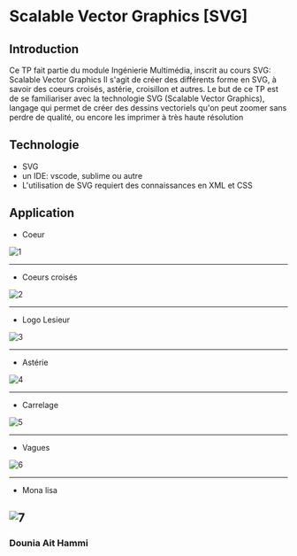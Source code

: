 # Scalable Vector Graphics [SVG]

## Introduction
Ce TP fait partie du module Ingénierie Multimédia, inscrit au cours SVG: Scalable Vector Graphics 
Il s'agit de créer des différents forme en SVG, à savoir des coeurs croisés, astérie, croisillon et autres.
Le but de ce TP est de se familiariser avec la technologie SVG (Scalable Vector Graphics), langage qui permet de créer des dessins vectoriels qu'on peut zoomer sans perdre de qualité, ou encore les imprimer à très haute résolution

## Technologie
* SVG
* un IDE: vscode, sublime ou autre
* L'utilisation de SVG requiert des connaissances en XML et CSS

## Application

* Coeur

![1](https://user-images.githubusercontent.com/36522492/53839176-21220500-3f97-11e9-9f1b-4567e2b3aee3.PNG)

---
* Coeurs croisés

![2](https://user-images.githubusercontent.com/36522492/53839178-22533200-3f97-11e9-88ba-af9d0375237c.PNG)

----

*  Logo Lesieur

![3](https://user-images.githubusercontent.com/36522492/53839181-23845f00-3f97-11e9-8832-8040496a7ab8.PNG)

---

* Astérie

![4](https://user-images.githubusercontent.com/36522492/53839191-27b07c80-3f97-11e9-8a26-e07e25670ae8.PNG)

----

* Carrelage

![5](https://user-images.githubusercontent.com/36522492/53839196-297a4000-3f97-11e9-8bc4-3f1692397390.PNG)

----

* Vagues

![6](https://user-images.githubusercontent.com/36522492/53839201-2bdc9a00-3f97-11e9-889c-055a634c4d29.PNG)

-----

* Mona lisa

![7](https://user-images.githubusercontent.com/36522492/53839204-30a14e00-3f97-11e9-9f89-d41099eb6ab3.PNG)
----
### Dounia Ait Hammi

